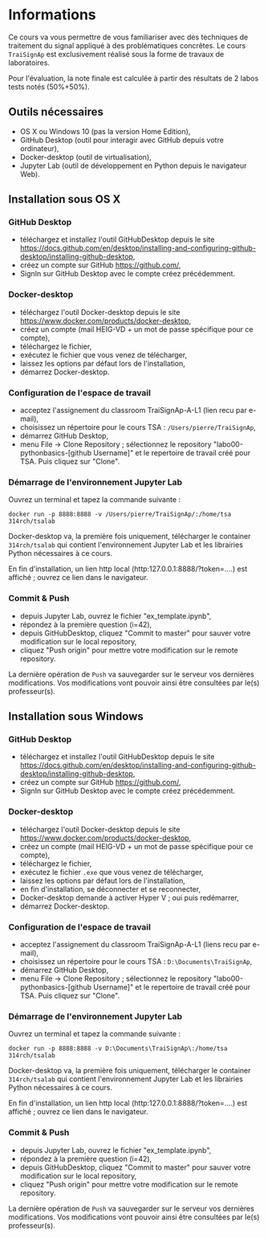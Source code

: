 # Informations

Ce cours va vous permettre de vous familiariser avec des techniques de traitement du signal appliqué à des problématiques concrêtes. Le cours `TraiSignAp` est exclusivement réalisé sous la forme de travaux de laboratoires. 
 
Pour l'évaluation, la note finale est calculée à partir des résultats de 2 labos tests notés (50%+50%).

## Outils nécessaires

- OS X ou Windows 10 (pas la version Home Edition),
- GitHub Desktop (outil pour interagir avec GitHub depuis votre ordinateur),
- Docker-desktop (outil de virtualisation),
- Jupyter Lab (outil de développement en Python depuis le navigateur Web).

## Installation sous OS X

### GitHub Desktop

- téléchargez et installez l'outil GitHubDesktop depuis le site https://docs.github.com/en/desktop/installing-and-configuring-github-desktop/installing-github-desktop,
- créez un compte sur GitHub https://github.com/,
- SignIn sur GitHub Desktop avec le compte créez précédemment.

### Docker-desktop

- téléchargez l'outil Docker-desktop depuis le site https://www.docker.com/products/docker-desktop,
- créez un compte (mail HEIG-VD + un mot de passe spécifique pour  ce compte),
- téléchargez le fichier,
- exécutez le fichier  que vous venez de télécharger,
- laissez les options par défaut lors de l'installation,
- démarrez Docker-desktop.

### Configuration de l'espace de travail

- acceptez l'assignement du classroom TraiSignAp-A-L1 (lien recu par e-mail),
- choisissez un répertoire pour le cours TSA : `/Users/pierre/TraiSignAp`,
- démarrez GitHub Desktop,
- menu File -> Clone Repository ; sélectionnez le repository "labo00-pythonbasics-[github Username]" et le repertoire de travail créé pour TSA. Puis cliquez sur "Clone".

### Démarrage de l'environnement Jupyter Lab

Ouvrez un terminal et tapez la commande suivante :

`docker run -p 8888:8888 -v /Users/pierre/TraiSignAp/:/home/tsa 314rch/tsalab`

Docker-desktop va, la première fois uniquement, télécharger le container `314rch/tsalab` qui contient l'environnement Jupyter Lab et les librairies Python nécessaires à ce cours.

En fin d'installation, un lien http local (http:127.0.0.1:8888/?token=....) est affiché ; ouvrez ce lien dans le navigateur.

### Commit & Push

- depuis Jupyter Lab, ouvrez le fichier "ex_template.ipynb",
- répondez à la première question (i=42),
- depuis GitHubDesktop, cliquez "Commit to master" pour sauver votre modification sur le local repository,
- cliquez "Push origin" pour mettre votre modification sur le remote repository.

La dernière opération de `Push` va sauvegarder sur le serveur vos dernières modifications. Vos modifications vont pouvoir ainsi être consultées par le(s) professeur(s).

## Installation sous Windows

### GitHub Desktop

- téléchargez et installez l'outil GitHubDesktop depuis le site https://docs.github.com/en/desktop/installing-and-configuring-github-desktop/installing-github-desktop,
- créez un compte sur GitHub https://github.com/,
- SignIn sur GitHub Desktop avec le compte créez précédemment.

### Docker-desktop

- téléchargez l'outil Docker-desktop depuis le site https://www.docker.com/products/docker-desktop,
- créez un compte (mail HEIG-VD + un mot de passe spécifique pour  ce compte),
- téléchargez le fichier,
- exécutez le fichier `.exe` que vous venez de télécharger,
- laissez les options par défaut lors de l'installation,
- en fin d'installation, se déconnecter et se reconnecter,
- Docker-desktop demande à activer Hyper V ; oui puis redémarrer,
- démarrez Docker-desktop.

### Configuration de l'espace de travail

- acceptez l'assignement du classroom TraiSignAp-A-L1 (liens recu par e-mail),
- choisissez un répertoire pour le cours TSA : `D:\Documents\TraiSignAp`,
- démarrez GitHub Desktop,
- menu File -> Clone Repository ; sélectionnez le repository "labo00-pythonbasics-[github Username]" et le repertoire de travail créé pour TSA. Puis cliquez sur "Clone".

### Démarrage de l'environnement Jupyter Lab

Ouvrez un terminal et tapez la commande suivante :

`docker run -p 8888:8888 -v D:\Documents\TraiSignAp\:/home/tsa 314rch/tsalab`

Docker-desktop va, la première fois uniquement, télécharger le container `314rch/tsalab` qui contient l'environnement Jupyter Lab et les librairies Python nécessaires à ce cours.

En fin d'installation, un lien http local (http:127.0.0.1:8888/?token=....) est affiché ; ouvrez ce lien dans le navigateur.

### Commit & Push

- depuis Jupyter Lab, ouvrez le fichier "ex_template.ipynb",
- répondez à la première question (i=42),
- depuis GitHubDesktop, cliquez "Commit to master" pour sauver votre modification sur le local repository,
- cliquez "Push origin" pour mettre votre modification sur le remote repository.

La dernière opération de `Push` va sauvegarder sur le serveur vos dernières modifications. Vos modifications vont pouvoir ainsi être consultées par le(s) professeur(s).
